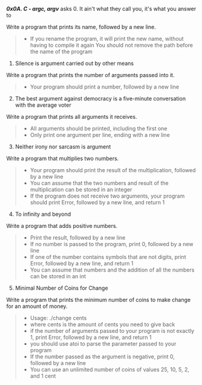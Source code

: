 ***0x0A. C - argc, argv***
asks
0. It ain't what they call you, it's what you answer to

Write a program that prints its name, followed by a new line.

 >* If you rename the program, it will print the new name, without having to compile it again
You should not remove the path before the name of the program

1. Silence is argument carried out by other means

 Write a program that prints the number of arguments passed into it.

 >* Your program should print a number, followed by a new line

2. The best argument against democracy is a five-minute conversation with the average voter

Write a program that prints all arguments it receives.

 >* All arguments should be printed, including the first one
 >* Only print one argument per line, ending with a new line

3. Neither irony nor sarcasm is argument

Write a program that multiplies two numbers.

 >* Your program should print the result of the multiplication, followed by a new line
 >* You can assume that the two numbers and result of the multiplication can be stored in an integer
 >* If the program does not receive two arguments, your program should print Error, followed by a new line, and return 1

4. To infinity and beyond

Write a program that adds positive numbers.

 >* Print the result, followed by a new line
 >* If no number is passed to the program, print 0, followed by a new line
 >* If one of the number contains symbols that are not digits, print Error, followed by a new line, and return 1
 >* You can assume that numbers and the addition of all the numbers can be stored in an int

5. Minimal Number of Coins for Change

Write a program that prints the minimum number of coins to make change for an amount of money.

 >* Usage: ./change cents
 >* where cents is the amount of cents you need to give back
 >* if the number of arguments passed to your program is not exactly 1, print Error, followed by a new line, and return 1
 >* you should use atoi to parse the parameter passed to your program
 >* If the number passed as the argument is negative, print 0, followed by a new line
 >* You can use an unlimited number of coins of values 25, 10, 5, 2, and 1 cent

